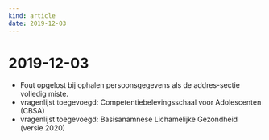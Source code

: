 ```yaml
---
kind: article
date: 2019-12-03
---
```


# 2019-12-03

* Fout opgelost bij ophalen persoonsgegevens als de addres-sectie volledig miste.
* vragenlijst toegevoegd: Competentiebelevingsschaal voor Adolescenten (CBSA)
* vragenlijst toegevoegd: Basisanamnese Lichamelijke Gezondheid (versie 2020)
